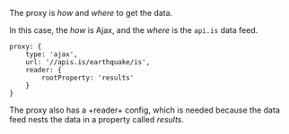 The proxy is *how* and *where* to get the data. 

In this case, the *how* is Ajax, and the *where* is the `api.is` data feed.

    proxy: {
        type: 'ajax',
        url: '//apis.is/earthquake/is',
        reader: {
            rootProperty: 'results'
        }
    }

The proxy also has a +reader+ config, which is needed because the data feed
nests the data in a property called *results*.